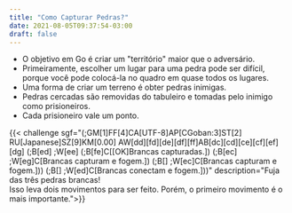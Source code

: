 ```yaml
---
title: "Como Capturar Pedras?"
date: 2021-08-05T09:37:54-03:00
draft: false
---
```


-  O objetivo em Go &eacute; criar um "territ&oacute;rio" maior que o advers&aacute;rio. 
-  Primeiramente, escolher um lugar para uma pedra pode ser dif&iacute;cil, porque voc&ecirc; pode coloc&aacute;-la no quadro em quase todos os lugares. 
-  Uma forma de criar um terreno &eacute; obter pedras inimigas. 
-  Pedras cercadas s&atilde;o removidas do tabuleiro e tomadas pelo inimigo como prisioneiros. 
-  Cada prisioneiro vale um ponto. 


{{< challenge sgf="(;GM[1]FF[4]CA[UTF-8]AP[CGoban:3]ST[2]	RU[Japanese]SZ[9]KM[0.00]	AW[dd][fd][de][df][ff]AB[dc][cd][ce][cf][ef][dg]	(;B[ed]      ;W[ee]      (;B[fe]C[[OK\]Brancas capturadas.])      (;B[ec]      ;W[eg]C[Brancas capturam e fogem.])      (;B[]      ;W[ec]C[Brancas capturam e fogem.]))      (;B[]      ;W[ed]C[Brancas conectam e fogem.]))" description="Fuja das três pedras brancas! <br> Isso leva dois movimentos para ser feito. Porém, o primeiro movimento é o mais importante.">}} 

